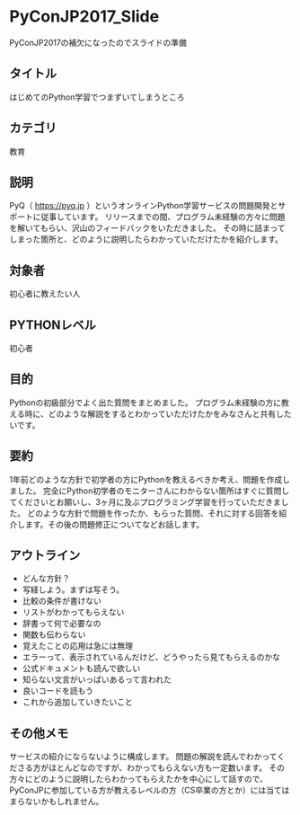 # PyConJP2017_Slide
PyConJP2017の補欠になったのでスライドの準備

## タイトル
はじめてのPython学習でつまずいてしまうところ

## カテゴリ
教育

## 説明
PyQ（ https://pyq.jp ）というオンラインPython学習サービスの問題開発とサポートに従事しています。
リリースまでの間、プログラム未経験の方々に問題を解いてもらい、沢山のフィードバックをいただきました。
その時に詰まってしまった箇所と、どのように説明したらわかっていただけたかを紹介します。

## 対象者
初心者に教えたい人

## PYTHONレベル
初心者

## 目的
Pythonの初級部分でよく出た質問をまとめました。
プログラム未経験の方に教える時に、どのような解説をするとわかっていただけたかをみなさんと共有したいです。

## 要約
1年前どのような方針で初学者の方にPythonを教えるべきか考え、問題を作成しました。
完全にPython初学者のモニターさんにわからない箇所はすぐに質問してくださいとお願いし、3ヶ月に及ぶプログラミング学習を行っていただきました。
どのような方針で問題を作ったか、もらった質問、それに対する回答を紹介します。その後の問題修正についてなどお話します。

## アウトライン

- どんな方針？
- 写経しよう。まずは写そう。
- 比較の条件が書けない
- リストがわかってもらえない
- 辞書って何で必要なの
- 関数も伝わらない
- 覚えたことの応用は急には無理
- エラーって、表示されているんだけど、どうやったら見てもらえるのかな
- 公式ドキュメントも読んで欲しい
- 知らない文言がいっぱいあるって言われた
- 良いコードを読もう
- これから追加していきたいこと

## その他メモ
サービスの紹介にならないように構成します。
問題の解説を読んでわかってくださる方がほとんどなのですが、わかってもらえない方も一定数います。
その方々にどのように説明したらわかってもらえたかを中心にして話すので、PyConJPに参加している方が教えるレベルの方（CS卒業の方とか）には当てはまらないかもしれません。
